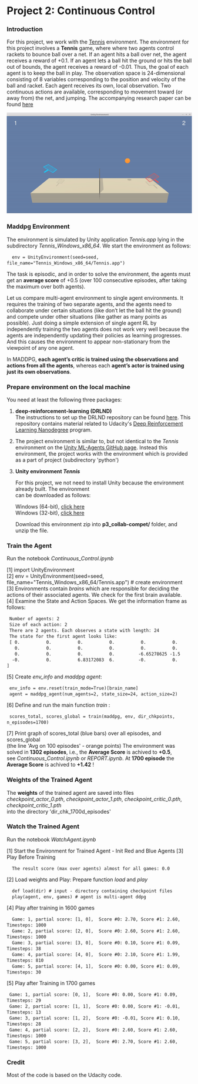 
[//]: # (Image References)
[image1]:Tennis.gif  "Trained Agent"

# Project 2: Continuous Control

### Introduction

For this project, we work with the [Tennis](https://github.com/Unity-Technologies/ml-agents/blob/master/docs/Learning-Environment-Examples.md#tennis) environment. 
The environment for this project involves a **Tennis** game, where 
where two agents control rackets to bounce ball over a net.
If an agent hits a ball over net, the agent receives a reward of +0.1. 
If an agent lets a ball hit the ground or hits the ball out of bounds, the agent receives a reward of -0.01.
Thus, the goal of each agent is to keep the ball in play.
The observation space is 24-dimensional consisting of 8 variables corresponding to the position and velocity 
of the ball and racket. Each agent receives its own, local observation. 
Two continuous actions are available, corresponding to movement toward (or away from) the net, and jumping.
The accompanying research paper can be found [here](https://arxiv.org/pdf/1706.02275.pdf)

![Trained Agent][image1]


### Maddpg Environment

The environment is simulated by Unity application _Tennis.app_ lying in the subdirectory _Tennis_Windows_x86_64_.
We start the environment as follows:

      env = UnityEnvironment(seed=seed, file_name="Tennis_Windows_x86_64/Tennis.app")
      
The task is episodic, and in order to solve the environment, the agents must get an **average score** of +0.5 
(over 100 consecutive episodes, after taking the maximum over both agents).       

Let us compare multi-agent environment to single agent environments. It requires the training of two separate agents, 
and the agents need to collaborate under certain situations (like don’t let the ball hit the ground) 
and compete under other situations (like gather as many points as possible). Just doing a simple extension 
of single agent RL by independently training the two agents does not work very well because the agents 
are independently updating their policies as learning progresses. And this causes the environment to appear 
non-stationary from the viewpoint of any one agent. 

In MADDPG, __each agent’s critic is trained using the observations and actions from all the agents__, 
whereas each __agent’s actor is trained using just its own observations__.


### Prepare environment on the local machine

You need at least the following three packages:

1. **deep-reinforcement-learning  (DRLND)**        
   The instructions to set up the DRLND repository can be found [here](https://github.com/udacity/deep-reinforcement-learning#dependencies). 
   This repository contains material related to Udacity's [Deep Reinforcement Learning Nanodegree](https://www.udacity.com/course/deep-reinforcement-learning-nanodegree--nd893) program.

2. The project environment is similar to, but not identical to the _Tennis_ environment on the 
   [Unity ML-Agents GitHub page](https://github.com/Unity-Technologies/ml-agents/blob/master/docs/Learning-Environment-Examples.md).
   Instead this environment, the project works with the environment which is provided as a part of project
   (subdirectory 'python') 


3. **Unity environment _Tennis_**

    For this project, we not need to install Unity because the environment already built. The environment     
    can be downloaded as follows:

   Windows (64-bit), [click here](https://s3-us-west-1.amazonaws.com/udacity-drlnd/P3/Tennis/Tennis_Windows_x86_64.zip)    
   Windows (32-bit), [click here](https://s3-us-west-1.amazonaws.com/udacity-drlnd/P3/Tennis/Tennis_Windows_x86.zip)     

   Download this environment zip into  **p3_collab-compet/** folder, and unzip the file.

### Train the Agent

   Run the notebook _Continuous_Control.ipynb_
   
   [1] import UnityEnvironment    
   [2] env = UnityEnvironment(seed=seed, file_name="Tennis_Windows_x86_64/Tennis.app")   # create environment      
   [3] Environments contain _brains_ which are responsible for deciding the actions of their associated agents. 
       We check for the first brain available.      
   [4] Examine the State and Action Spaces. We get the information frame as follows:   
       
     Number of agents: 2   
     Size of each action: 2   
     There are 2 agents. Each observes a state with length: 24    
     The state for the first agent looks like: 
     [ 0.          0.          0.          0.          0.          0.     
       0.          0.          0.          0.          0.          0.   
       0.          0.          0.          0.         -6.65278625 -1.5   
      -0.          0.          6.83172083  6.         -0.          0.        ]     
   
   [5]  Create _env_info_ and _maddpg agent_:

     env_info = env.reset(train_mode=True)[brain_name]      
     agent = maddpg_agent(num_agents=2, state_size=24, action_size=2)   

   [6]  Define and run the main function _train_ :
   
     scores_total, scores_global = train(maddpg, env, dir_chkpoints, n_episodes=1700)  
      
   [7]  Print graph of scores_total (blue bars) over all episodes, and  scores_global  
        (the line 'Avg on 100 episodes' - orange points)
        The environment was solved in **1302 episodes**,  i.e., the **Average Score** is achived to **+0.5**,   
        see _Continuous_Control.ipynb_ or _REPORT.ipynb_. 
        At **1700 episode** the **Average Score** is achived to **+1.42** ! 
        
### Weights of the Trained Agent
  
  The **weights** of the trained agent are saved into files    
              _checkpoint_actor_0.pth_,  _checkpoint_actor_1.pth_,  _checkpoint_critic_0.pth_, _checkpoint_critic_1.pth_     
  into the directory 'dir_chk_1700d_episodes'

### Watch the Trained Agent

 Run the notebook _WatchAgent.ipynb_
 
 [1]  Start the Environment for Trained Agent  - Init Red and Blue Agents 
 [3]  Play Before Training    
        
      The result score (max over agents) almost for all games: 0.0  
        
 [2]  Load weights and Play: Prepare function _load_ and _play_   
 
      def load(dir) # input - directory containing checkpoint files
      play(agent, env, games) # agent is multi-agent ddpg     
            
 [4] Play after training in 1600 games 
 
      Game: 1, partial score: [1, 0],  Score #0: 2.70, Score #1: 2.60, Timesteps: 1000    
      Game: 2, partial score: [2, 0],  Score #0: 2.60, Score #1: 2.60, Timesteps: 1000    
      Game: 3, partial score: [3, 0],  Score #0: 0.10, Score #1: 0.09, Timesteps: 38     
      Game: 4, partial score: [4, 0],  Score #0: 2.10, Score #1: 1.99, Timesteps: 810    
      Game: 5, partial score: [4, 1],  Score #0: 0.00, Score #1: 0.09, Timesteps: 30    
      
 [5] Play after Training in 1700 games   
 
     Game: 1, partial score: [0, 1],  Score #0: 0.00, Score #1: 0.09, Timesteps: 29 
     Game: 2, partial score: [1, 1],  Score #0: 0.00, Score #1: -0.01, Timesteps: 13 
     Game: 3, partial score: [1, 2],  Score #0: -0.01, Score #1: 0.10, Timesteps: 28 
     Game: 4, partial score: [2, 2],  Score #0: 2.60, Score #1: 2.60, Timesteps: 1000 
     Game: 5, partial score: [3, 2],  Score #0: 2.70, Score #1: 2.60, Timesteps: 1000    
     
### Credit

Most of the code is based on the Udacity code.     
